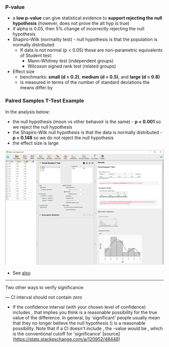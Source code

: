 ### P-value

- a **low p-value** can give statistical evidence to **support rejecting the null hypothesis** (however, does not prove the alt hyp is true)
- if alpha is 0.05, then 5% change of incorrectly rejecting the null hypothesis
- Shapiro-Wilk (normality test) - null hypothesis is that the population is normally distributed
  - If data is not normal (p < 0.05) these are non-parametric equivalents of Student test:
    - Mann-Whitney test (independent groups)
    - Wilcoxon signed rank test (related groups)
- Effect size
  - benchmarks: **small (d = 0.2)**, **medium (d = 0.5)**, and **large (d = 0.8)**
  - is measured in terms of the number of standard deviations the means differ by

### Paired Samples T-Test Example

In the analysis below:

 - the null hypothesis (moon vs other behavoir is the same) - **p < 0.001** so we reject the null hypothesis
 - the Shapiro-Wilk null hypothesis is that the data is normally distributed - **p = 0.148** so we do not reject the null hypothesis
 - the effect size is large 

![paired-t-test](./paired-t-test.png)

- See [also](https://stats.stackexchange.com/questions/502637/p-value-for-shapiro-wilk-is-high-but-data-doesnt-appear-normal)

----

Two other ways to verify significance:

— CI interval should not contain zero
  - If the confidence interval (with your chosen level of confidence) includes , that implies you think  is a reasonable possibility for the true value of the difference. In general, by 'significant' people usually mean that they no longer believe the null hypothesis () is a reasonable possibility. Note that if a  CI doesn't include , the -value would be , which is the conventional cutoff for 'significance' [source] (https://stats.stackexchange.com/a/120952/48448) 
